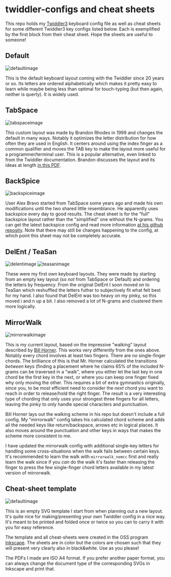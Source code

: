 # twiddler-configs and cheat sheets

This repo holds my [Twiddler3](http://twiddler.tekgear.com/) keyboard
config file as well as cheat sheets for some different Twiddler3 key
configs listed below. Each is exemplified by the first block from
their cheat sheet. Hope the sheets are useful to someone!

## Default

![defaultimage](img/default.png)

This is the default keyboard layout coming with the Twiddler since 20
years or so.  Its letters are ordered alphabetically which makes it
pretty easy to learn while maybe being less than optimal for
touch-typing (but then again, neither is querty). It is widely used.

## TabSpace

![tabspaceimage](img/tabspace.png)

This custom layout was made by Brandon Rhodes in 1999 and changes the
default in many ways. Notably it optimizes the letter distribution for
how often they are used in English. It centers around using the index
finger as a common qualifier and moves the TAB key to make the layout
more useful for a programmer/terminal user. This is a popular
alternative, even linked to from the Twiddler documentation.  Brandon
discusses the layout and its ideas at length 
[in this PDF](http://rhodesmill.org/brandon/projects/tabspace-guide.pdf).

## BackSpice

![backspiceimage](img/backspice.png)

User Alex Bravo started from TabSpace some years ago and made his own
modifications until the two shared little resemblance. He apparently
uses backspice every day to good results. The cheat sheet is for the
"full" backspice layout rather than the "simplified" one without the
N-grams. You can get the latest backspice config and read more
information 
[at his github reposity](https://github.com/AlexBravo/Twiddler). Note
that there may still be changes happening to the config, at which
point this sheet may not be completely accurate. 


## DelEnt / TeaSan

![delentimage](img/delent.png)
![teasanimage](img/teasan.png)

These were my first own keyboard layouts. They were made by starting from
an empty key layout (so *not* from TabSpace or Default) and ordering the
letters by frequency. From the original DelEnt I soon moved on to TeaSan
which reshuffled the letters futher to subjectively fit what felt best
for my hand. I also found that DelEnt was too heavy on my pinky, so this
moved i and n up a bit. I also removed a lot of N-grams and clustered them
more logically.  

## MirrorWalk

![mirrorwalkimage](img/mirrorwalk_nomcc.png)

This is my current layout, based on the impressive "walking" layout 
described by [Bill Horner](https://github.com/ben-horner/twiddler_layout/). This
works very differently from the ones above. Notably every chord
involves at least two fingers. There are *no* single-finger chords.
The brilliance of this is that Mr. Horner calculated the transitions
*between* keys (finding a placement where he claims 65% of the included 
N-grams can be traversed in a "walk", where you either let the last key in 
one chord be the first key in the next, or where you can keep one finger fixed
why only moving the other. This requires a bit of extra gymnastics originally,
since you, to be most efficient need to consider the *next* chord you want to
reach in order to release/hold the right finger. The result is a very interesting
type of chording that only uses your strongest three fingers for all letters, leaving
the pinky to only handle special characters and punctuation. 

Bill Horner lays out the walking scheme in his repo but doesn't
include a full config. My "mirrorwalk" config takes his calculated
chord scheme and adds all the needed keys like return/backspace,
arrows etc in logical places. It also moves around the punctuation and
other keys in ways that makes the scheme more consistent to me. 

I have updated the mirrorwalk config with additional single-key letters
for handling some cross-situations when the walk fails between certain keys.
It's recommended to learn the walk with `mirrorwalk_nomcc` first and really
learn the walk since if you *can* do the walk it's faster than releasing
the finger to press the few single-finger chord letters available in my
latest version of mirrorwalk. 


## Cheat-sheet template

![defaultimage](img/template.png)

This is an empty SVG template I start from when planning out a new
layout. It's quite nice for making/presenting your own Twiddler config
in a nice way. It's meant to be printed and folded once or twice so
you can to carry it with you for easy reference.

The template and all cheat-sheets were created in the OSS program
[Inkscape](https://inkscape.org/en/). The sheets are in color but the
colors are chosen such that they will present very clearly also in
black&white. Use as you please!

The PDFs I made are ISO A4 format. If you prefer another paper format,
you can always change the document type of the corresponding SVGs in
Inkscape and print that.
